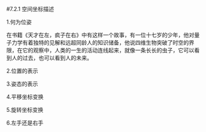 #7.2.1 空间坐标描述

1.何为位姿

在书籍《天才在左，疯子在右》中有这样一个故事，有一位十七岁的少年，他对量子力学有着独特的见解和远超同龄人的知识储备，他说四维生物突破了时空的界限，在它的观察中，人类的一生的活动连线起来，就像一条长长的虫子，它可以看到人的过去，也可以看到人的未来。



2.位置的表示

3.姿态的表示

4.平移坐标变换

5.旋转坐标变换

6.左手还是右手

